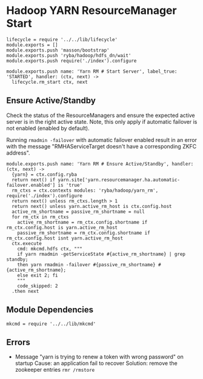
# Hadoop YARN ResourceManager Start

    lifecycle = require '../../lib/lifecycle'
    module.exports = []
    module.exports.push 'masson/bootstrap'
    module.exports.push 'ryba/hadoop/hdfs_dn/wait'
    module.exports.push require('./index').configure

    module.exports.push name: 'Yarn RM # Start Server', label_true: 'STARTED', handler: (ctx, next) ->
      lifecycle.rm_start ctx, next

## Ensure Active/Standby

Check the status of the ResourceManagers and ensure the expected active server
is in the right active state. Note, this only apply if automatic failover is
not enabled (enabled by default).

Running `rmadmin -failover` with automatic failover enabled result in an error
with the message "RMHAServiceTarget doesn't have a corresponding ZKFC address".

    module.exports.push name: 'Yarn RM # Ensure Active/Standby', handler: (ctx, next) ->
      {yarn} = ctx.config.ryba
      return next() if yarn.site['yarn.resourcemanager.ha.automatic-failover.enabled'] is 'true'
      rm_ctxs = ctx.contexts modules: 'ryba/hadoop/yarn_rm', require('./index').configure
      return next() unless rm_ctxs.length > 1
      return next() unless yarn.active_rm_host is ctx.config.host
      active_rm_shortname = passive_rm_shortname = null
      for rm_ctx in rm_ctxs
        active_rm_shortname = rm_ctx.config.shortname if rm_ctx.config.host is yarn.active_rm_host
        passive_rm_shortname = rm_ctx.config.shortname if rm_ctx.config.host isnt yarn.active_rm_host
      ctx.execute
        cmd: mkcmd.hdfs ctx, """
        if yarn rmadmin -getServiceState #{active_rm_shortname} | grep standby;
        then yarn rmadmin -failover #{passive_rm_shortname} #{active_rm_shortname};
        else exit 2; fi
        """
        code_skipped: 2
      .then next

## Module Dependencies

    mkcmd = require '../../lib/mkcmd'

## Errors

*   Message "yarn is trying to renew a token with wrong password"  on startup
    Cause: an application fail to recover
    Solution: remove the zookeeper entries `rmr /rmstore`

